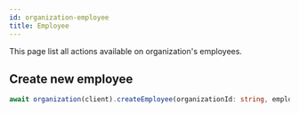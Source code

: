```yaml
---
id: organization-employee
title: Employee
---
```


This page list all actions available on organization's employees.

## Create new employee

```ts
await organization(client).createEmployee(organizationId: string, employee: IEmployeeInputDto);
```

